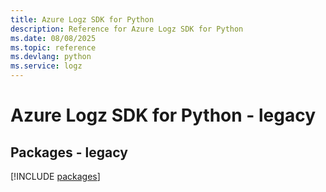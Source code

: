 ```yaml
---
title: Azure Logz SDK for Python
description: Reference for Azure Logz SDK for Python
ms.date: 08/08/2025
ms.topic: reference
ms.devlang: python
ms.service: logz
---
```

# Azure Logz SDK for Python - legacy
## Packages - legacy
[!INCLUDE [packages](logz-index.md)]